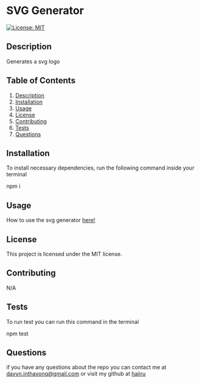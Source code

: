 # SVG Generator

[![License: MIT](https://img.shields.io/badge/License-MIT-yellow.svg)](https://opensource.org/licenses/MIT)

## Description

  Generates a svg logo

## Table of Contents

1. [Description](#description)
2. [Installation](#installation)
3. [Usage](#usage)
4. [License](#license)
5. [Contributing](#contributing)
6. [Tests](#tests)
7. [Questions](#questions)

## Installation

To install necessary dependencies, run the following command inside your terminal

npm i

## Usage

How to use the svg generator <a href="https://drive.google.com/file/d/18TH8rrW5jO_H3vyw1NiBJPILdQwXCeys/view">here!</a>

## License

This project is licensed under the MIT license.

## Contributing

N/A

## Tests

To run test you can run this command in the terminal

npm test

## Questions

if you have any questions about the repo you can contact me at davyn.inthavong@gmail.com or visit my github at [hajiru](https://github.com/hajiru)